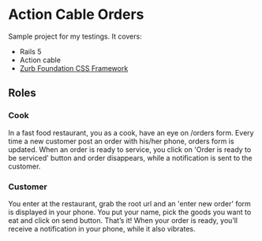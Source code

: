 # Action Cable Orders
Sample project for my testings. It covers:
* Rails 5
* Action cable
* [Zurb Foundation CSS Framework](http://foundation.zurb.com/sites/docs/)

## Roles

### Cook
In a fast food restaurant, you as a cook, have an eye on /orders form. Every time a new customer post an order with his/her phone, orders form is updated. When an order is ready to service, you click on 'Order is ready to be serviced' button and order disappears, while a notification is sent to the customer.

### Customer
You enter at the restaurant, grab the root url and an 'enter new order' form is displayed in your phone. You put your name, pick the goods you want to eat and click on send button. That’s it! When your order is ready, you’ll receive a notification in your phone, while it also vibrates.
